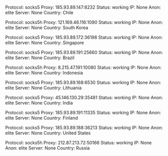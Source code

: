 Protocol: socks5
Proxy: 185.93.89.147:8232
Status: working
IP: None
Anon: elite
Server: None
Country: Chile

Protocol: socks5h
Proxy: 121.169.46.116:1090
Status: working
IP: None
Anon: elite
Server: None
Country: South Korea

Protocol: socks5
Proxy: 185.93.89.172:36198
Status: working
IP: None
Anon: elite
Server: None
Country: Singapore

Protocol: socks5
Proxy: 185.93.89.191:25660
Status: working
IP: None
Anon: elite
Server: None
Country: Brazil

Protocol: socks5h
Proxy: 8.215.47.191:10080
Status: working
IP: None
Anon: elite
Server: None
Country: Indonesia

Protocol: socks5
Proxy: 185.93.89.168:6530
Status: working
IP: None
Anon: elite
Server: None
Country: Lithuania

Protocol: socks5
Proxy: 45.146.130.29:35481
Status: working
IP: None
Anon: elite
Server: None
Country: India

Protocol: socks5
Proxy: 185.93.89.191:11335
Status: working
IP: None
Anon: elite
Server: None
Country: Finland

Protocol: socks5
Proxy: 185.93.89.188:36213
Status: working
IP: None
Anon: elite
Server: None
Country: United States

Protocol: socks5h
Proxy: 212.87.213.72:50166
Status: working
IP: None
Anon: elite
Server: None
Country: Russia

